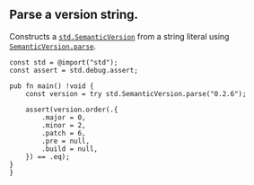 ## Parse a version string.

Constructs a [`std.SemanticVersion`] from a string literal using [`SemanticVersion.parse`].

```zig
const std = @import("std");
const assert = std.debug.assert;

pub fn main() !void {
    const version = try std.SemanticVersion.parse("0.2.6");

    assert(version.order(.{
        .major = 0,
        .minor = 2,
        .patch = 6,
        .pre = null,
        .build = null,
    }) == .eq);
}
}
```

[`std.SemanticVersion`]: https://ziglang.org/documentation/0.11.0/std/#A;std:SemanticVersion
[`SemanticVersion.parse`]: https://ziglang.org/documentation/0.11.0/std/#A;std:SemanticVersion.parse

[Semantic Versioning Specification]: http://semver.org/
